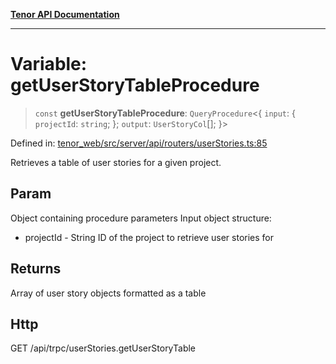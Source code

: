[**Tenor API Documentation**](../../README.md)

***

# Variable: getUserStoryTableProcedure

> `const` **getUserStoryTableProcedure**: `QueryProcedure`\<\{ `input`: \{ `projectId`: `string`; \}; `output`: `UserStoryCol`[]; \}\>

Defined in: [tenor\_web/src/server/api/routers/userStories.ts:85](https://github.com/Apantli/Tenor/blob/293d0ddb2d5307c4150fcd161249995fd5278c7d/tenor_web/src/server/api/routers/userStories.ts#L85)

Retrieves a table of user stories for a given project.

## Param

Object containing procedure parameters
Input object structure:
- projectId - String ID of the project to retrieve user stories for

## Returns

Array of user story objects formatted as a table

## Http

GET /api/trpc/userStories.getUserStoryTable
